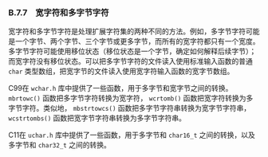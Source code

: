 ### B.7.7　宽字符和多字节字符

宽字符和多字节字符是处理扩展字符集的两种不同的方法。例如，多字节字符可能是一个字节、两个字节、三个字节或更多字节，而所有的宽字符都只有一个宽度。多字节字符可能使用移位状态（移位状态是一个字节，确定如何解释后续字节）；而宽字符没有移位状态。可以把多字节字符的文件读入使用标准输入函数的普通 `char` 类型数组，把宽字节的文件读入使用宽字符输入函数的宽字节数组。

C99在 `wchar.h` 库中提供了一些函数，用于多字节和宽字节之间的转换。 `mbrtowc()` 函数把多字节字符转换为宽字符， `wcrtomb()` 函数把宽字符转换为多字节字符。类似地， `mbstrtowcs()` 函数把多字节字符串转换为宽字节字符串， `wcstrtombs()` 函数把宽字节字符串转换为多字节字符串。

C11在 `uchar.h` 库中提供了一些函数，用于多字节和 `char16_t` 之间的转换，以及多字节和 `char32_t` 之间的转换。

